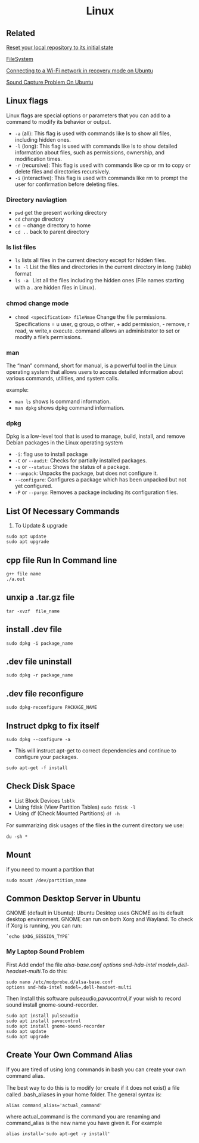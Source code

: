 <h1 align=center> Linux </h1>

##  Related 
[Reset your local repository to its initial state ](https://github.com/kabyadeb/linux_debian/blob/main/reset%20your%20local%20repository%20to%20its%20initial%20state.md)

[FileSystem](https://github.com/Aziz-Ru/Linux-Problems/blob/main/filesystem.md)

[Connecting to a Wi-Fi network in recovery mode on Ubuntu](https://github.com/kabyadeb/linux_debian/blob/main/connect%20wifi%20in%20recovery%20mode.md)

[Sound Capture Problem On Ubuntu](https://github.com/Aziz-Ru/Linux-Problems/blob/main/sound_capture_problem_on_ubuntu.md)

## Linux flags
Linux flags are special options or parameters that you can add to a command to modify its behavior or output. 
- `-a` (all): This flag is used with commands like ls to show all files, including hidden ones.
- `-l` (long): This flag is used with commands like ls to show detailed information about files, such as permissions, ownership, and modification times.
- `-r` (recursive): This flag is used with commands like cp or rm to copy or delete files and directories recursively.
- `-i` (interactive): This flag is used with commands like rm to prompt the user for confirmation before deleting files.
### Directory naviagtion
- `pwd`   get the present working directory
- `cd`    change directory
- `cd ~`   change directory to home
- `cd ..`  back to parent directory
### ls list files
- `ls`     lists all files in the current directory except for hidden files.
- `ls -l`    List the ﬁles and directories in the current directory in long (table) format
- `ls -a `    List all the ﬁles including the hidden ones (File names starting with a . are hidden ﬁles in Linux).

### chmod  change mode
- `chmod <specification> fileNmae`        Change the ﬁle permissions. Speciﬁcations = u user, g group, o other, + add
permission, - remove, r read, w write,x execute.
command allows an administrator to set or modify a file’s permissions.

### man
The “man” command, short for manual, is a powerful tool in the Linux operating system that allows users to access detailed information about various commands, utilities, and system calls.

example:
- `man ls`   shows ls command information.
- `man dpkg` shows dpkg command information.

### dpkg
Dpkg is a low-level tool that is used to manage, build, install, and remove Debian packages in the Linux operating system
- `-i`: flag use to install package
- `-C` or `--audit`: Checks for partially installed packages.
- `-s` or `--status`: Shows the status of a package.
- `--unpack`: Unpacks the package, but does not configure it.
- `--configure`: Configures a package which has been unpacked but not yet configured.
- `-P` or `--purge`: Removes a package including its configuration files.

## List Of Necessary Commands

1. To Update & upgrade

```
sudo apt update
sudo apt upgrade
```

## cpp file Run In Command line

```
g++ file name
./a.out
```

## unxip a .tar.gz file

`tar -xvzf  file_name   `

## install .dev file

`sudo dpkg -i package_name`

## .dev file uninstall

`sudo dpkg -r package_name`

## .dev file reconfigure

`sudo dpkg-reconfigure PACKAGE_NAME `

## Instruct dpkg to fix itself

`sudo dpkg --configure -a`

- This will instruct apt-get to correct dependencies and continue to configure your packages.

`sudo apt-get -f install`

## Check Disk Space

- List Block Devices `lsblk`
- Using fdisk (View Partition Tables) `sudo fdisk -l`
- Using df (Check Mounted Partitions) `df -h`

For summarizing disk usages of the ﬁles in the current directory we use:

```
du -sh *
```

## Mount

if you need to mount a partition that

```
sudo mount /dev/partition_name

```

## Common Desktop Server in Ubuntu

GNOME (default in Ubuntu):
Ubuntu Desktop uses GNOME as its default desktop environment. GNOME can run on both Xorg and Wayland.
To check if Xorg is running, you can run:


    `echo $XDG_SESSION_TYPE`

### My Laptop Sound Problem

First Add endof the file _alsa-base.conf_ _options snd-hda-intel model=,dell-headset-multi_.To do this:

```
sudo nano /etc/modprobe.d/alsa-base.conf
options snd-hda-intel model=,dell-headset-multi
```

Then Install this software pulseaudio,pavucontrol,if your wish to record sound install gnome-sound-recorder.

```
sudo apt install pulseaudio
sudo apt install pavucontrol
sudo apt install gnome-sound-recorder
sudo apt update
sudo apt upgrade
```

## Create Your Own Command Alias

If you are tired of using long commands in bash you can create your own command alias.

The best way to do this is to modify (or create if it does not exist) a ﬁle called .bash_aliases in your home folder. The
general syntax is:

`alias command_alias='actual_command'`

where actual_command is the command you are renaming and command_alias is the new name you have given it.
For example

`alias install='sudo apt-get -y install'`

